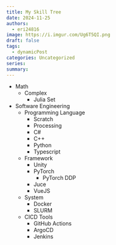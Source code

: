 ```yaml
---
title: My Skill Tree
date: 2024-11-25
authors:
  - eri24816
image: https://i.imgur.com/Ug6T5QI.png
draft: false
tags:
  - dynamicPost
categories: Uncategorized
series: 
summary:
---
```

- Math
	- Complex
		- Julia Set
- Software Engineering
	- Programming Language
		- Scratch
		- Processing
		- C#
		- C++
		- Python
		- Typescript
	- Framework
		- Unity
		- PyTorch
			- PyTorch DDP
		- Juce
		- VueJS
	- System
		- Docker
		- SLURM
	- CICD Tools
		- GitHub Actions
		- ArgoCD
		- Jenkins